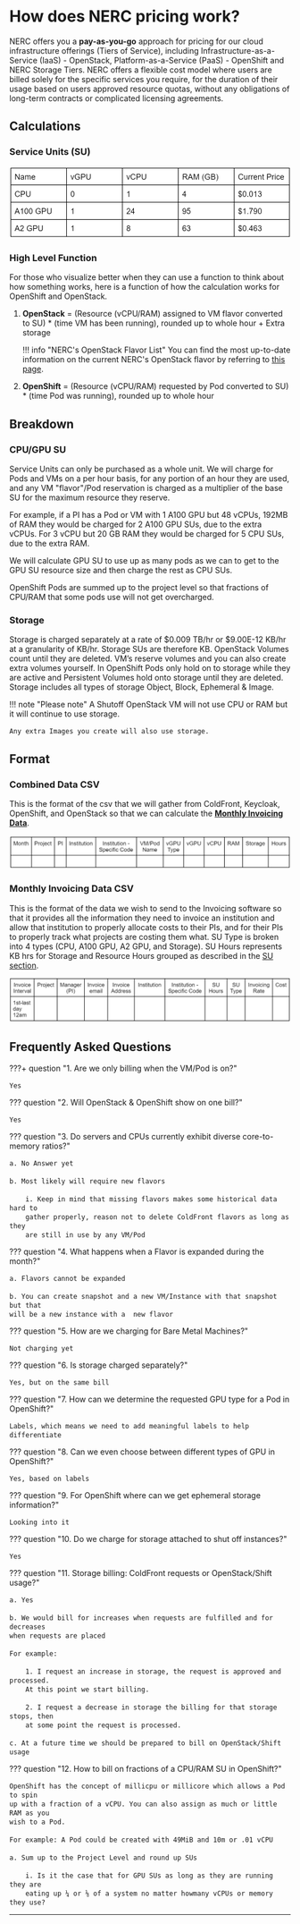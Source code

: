 # How does NERC pricing work?

NERC offers you a **pay-as-you-go** approach for pricing for our cloud infrastructure
offerings (Tiers of Service), including Infrastructure-as-a-Service (IaaS) - OpenStack,
Platform-as-a-Service (PaaS) - OpenShift and NERC Storage Tiers. NERC offers a flexible
cost model where users are billed solely for the specific services you require,
for the duration of their usage based on users approved resource quotas, without
any obligations of long-term contracts or complicated licensing agreements.

## Calculations

### Service Units (SU)

![Service Units (SU)](images/su.png)

### High Level Function

For those who visualize better when they can use a function to think about how
something works, here is a function of how the calculation works for OpenShift
and OpenStack.

1. **OpenStack** = (Resource (vCPU/RAM) assigned to VM flavor converted to SU) *
(time VM has been running), rounded up to whole hour + Extra storage

    !!! info "NERC's OpenStack Flavor List"
        You can find the most up-to-date information on the current NERC's OpenStack
        flavor by referring to [this page](../openstack/create-and-connect-to-the-VM/flavors.md).

2. **OpenShift** = (Resource (vCPU/RAM) requested by Pod converted to SU) * (time
Pod was running), rounded up to whole hour

## Breakdown

### CPU/GPU SU

Service Units can only be purchased as a whole unit. We will charge for Pods and
VMs on a per hour basis, for any portion of an hour they are used, and any VM
"flavor"/Pod reservation is charged as a multiplier of the base SU for the maximum
resource they reserve. 

For example, if a PI has a Pod or VM with 1 A100 GPU but 48 vCPUs, 192MB of RAM
they would be charged for 2 A100 GPU SUs, due to the extra vCPUs. For 3 vCPU but
20 GB RAM they would be charged for 5 CPU SUs, due to the extra RAM.

We will calculate GPU SU to use up as many pods as we can to get to the GPU SU
resource size and then charge the rest as CPU SUs.

OpenShift Pods are summed up to the project level so that fractions of CPU/RAM
that some pods use will not get overcharged.

### Storage

Storage is charged separately at a rate of $0.009 TB/hr or $9.00E-12 KB/hr at a
granularity of KB/hr. Storage SUs are therefore KB. OpenStack Volumes count until
they are deleted. VM’s reserve volumes and you can also create extra volumes yourself.
In OpenShift Pods only hold on to storage while they are active and Persistent
Volumes hold onto storage until they are deleted.
Storage includes all types of storage Object, Block, Ephemeral & Image.

!!! note "Please note"
    A Shutoff OpenStack VM will not use CPU or RAM but it will continue to use storage.

    Any extra Images you create will also use storage.

## Format

### Combined Data CSV

This is the format of the csv that we will gather from ColdFront, Keycloak, OpenShift,
and OpenStack so that we can calculate the [**Monthly Invoicing Data**](#monthly-invoicing-data-csv).

![Combined data CSV](images/pricing-combined-data-csv-format.png)

### Monthly Invoicing Data CSV

This is the format of the data we wish to send to the Invoicing software so that
it provides all the information they need to invoice an institution and allow that
institution to properly allocate costs to their PIs, and for their PIs to properly
track what projects are costing them what. SU Type is broken into 4 types (CPU,
A100 GPU, A2 GPU, and Storage). SU Hours represents KB hrs for Storage and Resource
Hours grouped as described in the [SU section](#service-units-su).

![Monthly Invoicing Data](images/pricing-monthly-invoicing-data.png)

## Frequently Asked Questions

???+ question "1. Are we only billing when the VM/Pod is on?"

    Yes

??? question "2. Will OpenStack & OpenShift show on one bill?"

    Yes

??? question "3. Do servers and CPUs currently exhibit diverse core-to-memory ratios?"

    a. No Answer yet

    b. Most likely will require new flavors

        i. Keep in mind that missing flavors makes some historical data hard to
        gather properly, reason not to delete ColdFront flavors as long as they
        are still in use by any VM/Pod

??? question "4. What happens when a Flavor is expanded during the month?"

    a. Flavors cannot be expanded

    b. You can create snapshot and a new VM/Instance with that snapshot but that
    will be a new instance with a  new flavor

??? question "5. How are we charging for Bare Metal Machines?"

    Not charging yet

??? question "6. Is storage charged separately?"

    Yes, but on the same bill

??? question "7. How can we determine the requested GPU type for a Pod in OpenShift?"

    Labels, which means we need to add meaningful labels to help differentiate

??? question "8. Can we even choose between different types of GPU in OpenShift?"

    Yes, based on labels

??? question "9. For OpenShift where can we get ephemeral storage information?"

    Looking into it

??? question "10. Do we charge for storage attached to shut off instances?"

    Yes

??? question "11. Storage billing: ColdFront requests or OpenStack/Shift usage?"

    a. Yes

    b. We would bill for increases when requests are fulfilled and for decreases
    when requests are placed

    For example:

        1. I request an increase in storage, the request is approved and processed.
        At this point we start billing.

        2. I request a decrease in storage the billing for that storage stops, then
        at some point the request is processed.

    c. At a future time we should be prepared to bill on OpenStack/Shift usage

??? question "12. How to bill on fractions of a CPU/RAM SU in OpenShift?"

    OpenShift has the concept of millicpu or millicore which allows a Pod to spin
    up with a fraction of a vCPU. You can also assign as much or little RAM as you
    wish to a Pod.

    For example: A Pod could be created with 49MiB and 10m or .01 vCPU

    a. Sum up to the Project Level and round up SUs

        i. Is it the case that for GPU SUs as long as they are running they are
        eating up ¼ or ⅛ of a system no matter howmany vCPUs or memory they use?

---
